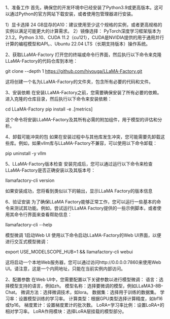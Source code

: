 1、准备工作
首先，确保您的开发环境中已经安装了Python3.9或更高版本。这可以通过Python的官方网站下载安装，或者使用包管理器进行安装。

1）显卡选择
24 GB显存的A10：建议使用至少这个规格的实例，或者更高规格的实例以满足可能更大的计算需求。
2）镜像选择：
PyTorch深度学习框架版本为2.1.2。Python 3.10、CUDA 11.2（cu121），CUDA是NVIDIA提供的用于通用并行计算的编程模型和API。、Ubuntu 22.04 LTS（长期支持版本）操作系统。

2、获取LLaMA-Factory
打开您的终端或命令行界面，然后执行以下命令来克隆LLaMA-Factory的代码仓库到本地：

git clone --depth 1 https://github.com/hiyouga/LLaMA-Factory.git

这将创建一个名为LLaMA-Factory的文件夹，包含所有必要的代码和文件。

3、安装依赖
在安装LLaMA-Factory之前，您需要确保安装了所有必要的依赖。进入克隆的仓库目录，然后执行以下命令来安装依赖：

cd LLaMA-Factory
pip install -e .[metrics]

这个命令将安装LLaMA-Factory及其所有必需的附加组件，用于模型的评估和分析。

4、卸载可能冲突的包
如果在安装过程中与其他库发生冲突，您可能需要先卸载这些库。例如，如果vllm库与LLaMA-Factory不兼容，可以使用以下命令卸载：

pip uninstall -y vllm

5、LLaMA-Factory版本检查
安装完成后，您可以通过运行以下命令来检查LLaMA-Factory是否正确安装以及其版本号：

llamafactory-cli version

如果安装成功，您将看到类似以下的输出，显示LLaMA Factory的版本信息

6、验证安装
为了确保LLaMA Factory能够正常工作，您可以运行一些基本的命令来测试其功能。例如，尝试运行LLaMA Factory提供的一些示例脚本，或者使用其命令行界面来查看帮助信息：

llamafactory-cli --help

模型微调
1启动Web UI
使用以下命令启动LLaMA-Factory的Web UI界面，以便进行交互式模型微调：

export USE_MODELSCOPE_HUB=1 && llamafactory-cli webui

这将启动一个本地Web服务器，您可以通过访问http://0.0.0.0:7860来使用Web UI。请注意，这是一个内网地址，只能在当前实例内部访问。

2、配置参数
在Web UI中，您需要配置以下关键参数以进行模型微调：
语言：选择模型支持的语言，例如zh。
模型名称：选择要微调的模型，例如LLaMA3-8B-Chat。
微调方法：选择微调技术，如lora。
数据集：选择用于训练的数据集。
学习率：设置模型训练的学习率。
计算类型：根据GPU类型选择计算精度，如bf16或fp16。
梯度累计：设置梯度累计的批次数。
LoRA+学习率比例：设置LoRA+的相对学习率。
LoRA作用模块：选择LoRA层挂载的模型部分。






